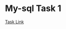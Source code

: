 # My-sql Task 1

 [Task Link](https://docs.google.com/document/d/1Enhzgv6pSEOfjj4nhDhwuFRoWsNoo-CxEFi4taF75Lk/edit)